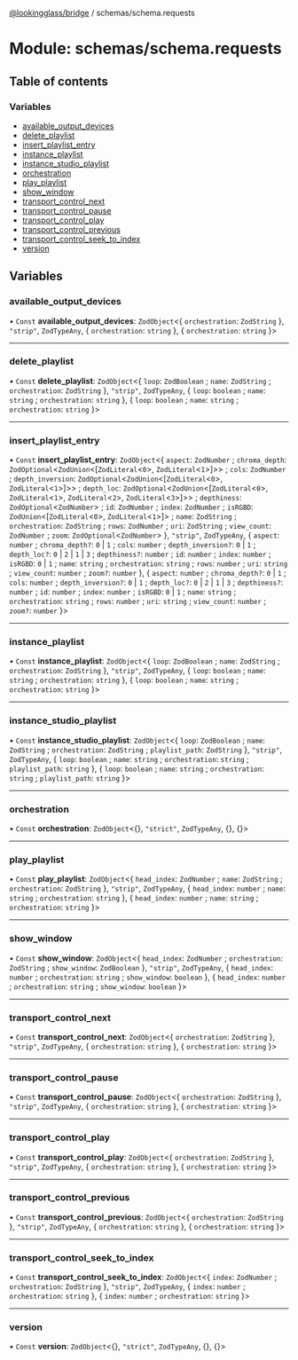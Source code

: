 [@lookingglass/bridge](../README.md) / schemas/schema.requests

# Module: schemas/schema.requests

## Table of contents

### Variables

- [available\_output\_devices](schemas_schema_requests.md#available_output_devices)
- [delete\_playlist](schemas_schema_requests.md#delete_playlist)
- [insert\_playlist\_entry](schemas_schema_requests.md#insert_playlist_entry)
- [instance\_playlist](schemas_schema_requests.md#instance_playlist)
- [instance\_studio\_playlist](schemas_schema_requests.md#instance_studio_playlist)
- [orchestration](schemas_schema_requests.md#orchestration)
- [play\_playlist](schemas_schema_requests.md#play_playlist)
- [show\_window](schemas_schema_requests.md#show_window)
- [transport\_control\_next](schemas_schema_requests.md#transport_control_next)
- [transport\_control\_pause](schemas_schema_requests.md#transport_control_pause)
- [transport\_control\_play](schemas_schema_requests.md#transport_control_play)
- [transport\_control\_previous](schemas_schema_requests.md#transport_control_previous)
- [transport\_control\_seek\_to\_index](schemas_schema_requests.md#transport_control_seek_to_index)
- [version](schemas_schema_requests.md#version)

## Variables

### available\_output\_devices

• `Const` **available\_output\_devices**: `ZodObject`<{ `orchestration`: `ZodString`  }, ``"strip"``, `ZodTypeAny`, { `orchestration`: `string`  }, { `orchestration`: `string`  }\>

___

### delete\_playlist

• `Const` **delete\_playlist**: `ZodObject`<{ `loop`: `ZodBoolean` ; `name`: `ZodString` ; `orchestration`: `ZodString`  }, ``"strip"``, `ZodTypeAny`, { `loop`: `boolean` ; `name`: `string` ; `orchestration`: `string`  }, { `loop`: `boolean` ; `name`: `string` ; `orchestration`: `string`  }\>

___

### insert\_playlist\_entry

• `Const` **insert\_playlist\_entry**: `ZodObject`<{ `aspect`: `ZodNumber` ; `chroma_depth`: `ZodOptional`<`ZodUnion`<[`ZodLiteral`<``0``\>, `ZodLiteral`<``1``\>]\>\> ; `cols`: `ZodNumber` ; `depth_inversion`: `ZodOptional`<`ZodUnion`<[`ZodLiteral`<``0``\>, `ZodLiteral`<``1``\>]\>\> ; `depth_loc`: `ZodOptional`<`ZodUnion`<[`ZodLiteral`<``0``\>, `ZodLiteral`<``1``\>, `ZodLiteral`<``2``\>, `ZodLiteral`<``3``\>]\>\> ; `depthiness`: `ZodOptional`<`ZodNumber`\> ; `id`: `ZodNumber` ; `index`: `ZodNumber` ; `isRGBD`: `ZodUnion`<[`ZodLiteral`<``0``\>, `ZodLiteral`<``1``\>]\> ; `name`: `ZodString` ; `orchestration`: `ZodString` ; `rows`: `ZodNumber` ; `uri`: `ZodString` ; `view_count`: `ZodNumber` ; `zoom`: `ZodOptional`<`ZodNumber`\>  }, ``"strip"``, `ZodTypeAny`, { `aspect`: `number` ; `chroma_depth?`: ``0`` \| ``1`` ; `cols`: `number` ; `depth_inversion?`: ``0`` \| ``1`` ; `depth_loc?`: ``0`` \| ``2`` \| ``1`` \| ``3`` ; `depthiness?`: `number` ; `id`: `number` ; `index`: `number` ; `isRGBD`: ``0`` \| ``1`` ; `name`: `string` ; `orchestration`: `string` ; `rows`: `number` ; `uri`: `string` ; `view_count`: `number` ; `zoom?`: `number`  }, { `aspect`: `number` ; `chroma_depth?`: ``0`` \| ``1`` ; `cols`: `number` ; `depth_inversion?`: ``0`` \| ``1`` ; `depth_loc?`: ``0`` \| ``2`` \| ``1`` \| ``3`` ; `depthiness?`: `number` ; `id`: `number` ; `index`: `number` ; `isRGBD`: ``0`` \| ``1`` ; `name`: `string` ; `orchestration`: `string` ; `rows`: `number` ; `uri`: `string` ; `view_count`: `number` ; `zoom?`: `number`  }\>

___

### instance\_playlist

• `Const` **instance\_playlist**: `ZodObject`<{ `loop`: `ZodBoolean` ; `name`: `ZodString` ; `orchestration`: `ZodString`  }, ``"strip"``, `ZodTypeAny`, { `loop`: `boolean` ; `name`: `string` ; `orchestration`: `string`  }, { `loop`: `boolean` ; `name`: `string` ; `orchestration`: `string`  }\>

___

### instance\_studio\_playlist

• `Const` **instance\_studio\_playlist**: `ZodObject`<{ `loop`: `ZodBoolean` ; `name`: `ZodString` ; `orchestration`: `ZodString` ; `playlist_path`: `ZodString`  }, ``"strip"``, `ZodTypeAny`, { `loop`: `boolean` ; `name`: `string` ; `orchestration`: `string` ; `playlist_path`: `string`  }, { `loop`: `boolean` ; `name`: `string` ; `orchestration`: `string` ; `playlist_path`: `string`  }\>

___

### orchestration

• `Const` **orchestration**: `ZodObject`<{}, ``"strict"``, `ZodTypeAny`, {}, {}\>

___

### play\_playlist

• `Const` **play\_playlist**: `ZodObject`<{ `head_index`: `ZodNumber` ; `name`: `ZodString` ; `orchestration`: `ZodString`  }, ``"strip"``, `ZodTypeAny`, { `head_index`: `number` ; `name`: `string` ; `orchestration`: `string`  }, { `head_index`: `number` ; `name`: `string` ; `orchestration`: `string`  }\>

___

### show\_window

• `Const` **show\_window**: `ZodObject`<{ `head_index`: `ZodNumber` ; `orchestration`: `ZodString` ; `show_window`: `ZodBoolean`  }, ``"strip"``, `ZodTypeAny`, { `head_index`: `number` ; `orchestration`: `string` ; `show_window`: `boolean`  }, { `head_index`: `number` ; `orchestration`: `string` ; `show_window`: `boolean`  }\>

___

### transport\_control\_next

• `Const` **transport\_control\_next**: `ZodObject`<{ `orchestration`: `ZodString`  }, ``"strip"``, `ZodTypeAny`, { `orchestration`: `string`  }, { `orchestration`: `string`  }\>

___

### transport\_control\_pause

• `Const` **transport\_control\_pause**: `ZodObject`<{ `orchestration`: `ZodString`  }, ``"strip"``, `ZodTypeAny`, { `orchestration`: `string`  }, { `orchestration`: `string`  }\>

___

### transport\_control\_play

• `Const` **transport\_control\_play**: `ZodObject`<{ `orchestration`: `ZodString`  }, ``"strip"``, `ZodTypeAny`, { `orchestration`: `string`  }, { `orchestration`: `string`  }\>

___

### transport\_control\_previous

• `Const` **transport\_control\_previous**: `ZodObject`<{ `orchestration`: `ZodString`  }, ``"strip"``, `ZodTypeAny`, { `orchestration`: `string`  }, { `orchestration`: `string`  }\>

___

### transport\_control\_seek\_to\_index

• `Const` **transport\_control\_seek\_to\_index**: `ZodObject`<{ `index`: `ZodNumber` ; `orchestration`: `ZodString`  }, ``"strip"``, `ZodTypeAny`, { `index`: `number` ; `orchestration`: `string`  }, { `index`: `number` ; `orchestration`: `string`  }\>

___

### version

• `Const` **version**: `ZodObject`<{}, ``"strict"``, `ZodTypeAny`, {}, {}\>
